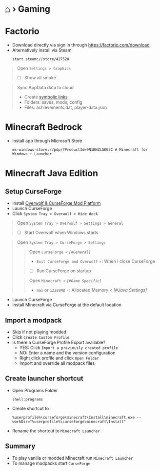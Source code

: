 # [⌂](README.md) › **Gaming**



# Factorio

- Download directly via sign in through https://factorio.com/download
- Alternatively install via Steam
    ```
    start steam://store/427520
    ```

> Open `Settings > Graphics`
> - [ ] Show all smoke

> Sync AppData data to cloud
> - Create [symbolic links](how-to-dos.md#symbolic-links)
> - Folders: saves, mods, config
> - Files: achievements.dat, player-data.json



# Minecraft Bedrock

- Install app through Microsoft Store
    ```
    ms-windows-store://pdp/?ProductId=9N1BNZLGKG3C # Minecraft for Windows + Launcher
    ```



# Minecraft Java Edition

## Setup CurseForge
- Install [Overwolf & CurseForge Mod Platform](https://download.curseforge.com/)
- Launch CurseForge
- Click `System Tray > Overwolf > Hide dock`
> Open `System Tray > Overwolf > Settings > General`
> - [ ] Start Overwolf when Windows starts

> Open `System Tray > CurseForge > Settings`
>> Open `CurseForge <` _`[#General]`_
>> - `Exit CurseForge and Overwolf` =: When I close CurseForge
>> - [ ] Run CurseForge on startup
>
>> Open `Minecraft <` _`[#Game Specific]`_
>> - `max` or `12288MB` =: Allocated Memory < _[#Java Settings]_

- Launch CurseForge
- Install Minecraft via CurseForge at the default location

## Import a modpack
- Skip if not playing modded
- Click `Create Custom Profile`
- Is there a CurseForge Profile Export available?
  - YES: Click `Import a previously created profile`
  - NO: Enter a name and the version configuration
  - Right click profile and click `Open Folder`
  - Import and override all modpack files

## Create launcher shortcut
- Open Programs Folder
    ```
    shell:programs
    ```
- Create shortcut to
    ```
    %userprofile%\curseforge\minecraft\Install\minecraft.exe --workDir="%userprofile%\curseforge\minecraft\Install"
    ```
- Rename the shortcut to `Minecraft Launcher`

## Summary
- To play vanilla or modded Minecraft run `Minecraft Launcher`
- To manage modpacks start `CurseForge`